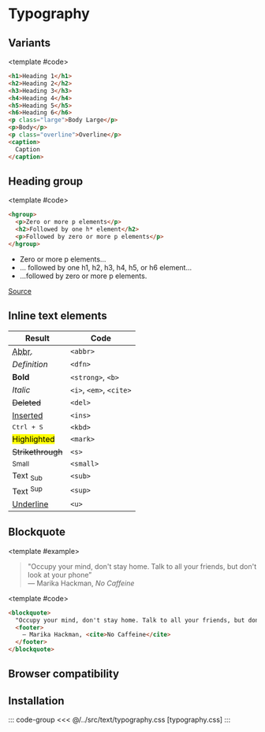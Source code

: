 <script setup>
import Example from "../../.vitepress/theme/app/components/Example.vue"
import Baseline from "../../.vitepress/theme/app/components/Baseline.vue"
import Alert from "../../.vitepress/theme/app/components/Alert.vue";
</script>

# Typography

## Variants

<Example>
<template #example>
<h1>Heading 1</h1>
<h2>Heading 2</h2>
<h3>Heading 3</h3>
<h4>Heading 4</h4>
<h5>Heading 5</h5>
<h6>Heading 6</h6>
<p class="large">Body Large</p>
<p>Body</p>
<p class="overline">Overline</p>
<caption>Caption</caption>

</template>

<template #code>

```html
<h1>Heading 1</h1>
<h2>Heading 2</h2>
<h3>Heading 3</h3>
<h4>Heading 4</h4>
<h5>Heading 5</h5>
<h6>Heading 6</h6>
<p class="large">Body Large</p>
<p>Body</p>
<p class="overline">Overline</p>
<caption>
  Caption
</caption>
```

  </template>
</Example>

## Heading group

<Example>
<template #example>
<hgroup>
  <p>Zero or more p elements</p>
  <h2>Followed by one h* element</h2>
  <p>Followed by zero or more p elements</p>
</hgroup>
</template>

<template #code>

```html
<hgroup>
  <p>Zero or more p elements</p>
  <h2>Followed by one h* element</h2>
  <p>Followed by zero or more p elements</p>
</hgroup>
```

</template>
</Example>

<div class="not-rich-text">
<Alert>
<template #title>
<code>&lt;hgroup&gt;</code> spec
</template>

<div class="rich-text">

- Zero or more p elements...
- ... followed by one h1, h2, h3, h4, h5, or h6 element...
- ...followed by zero or more p elements.

[Source](https://html.spec.whatwg.org/multipage/sections.html#the-hgroup-element)

</div>
</Alert>
</div>

## Inline text elements

| Result                                  | Code                    |
| --------------------------------------- | ----------------------- |
| <abbr title="Abbreviation">Abbr.</abbr> | `<abbr>`                |
| <dfn title="Title">Definition</dfn>     | `<dfn>`                 |
| <strong>Bold</strong>                   | `<strong>`, `<b>`       |
| <i>Italic</i>                           | `<i>`, `<em>`, `<cite>` |
| <del>Deleted</del>                      | `<del>`                 |
| <ins>Inserted</ins>                     | `<ins>`                 |
| <kbd>Ctrl + S</kbd>                     | `<kbd>`                 |
| <mark>Highlighted</mark>                | `<mark>`                |
| <s>Strikethrough</s>                    | `<s>`                   |
| <small>Small</small>                    | `<small>`               |
| Text <sub>Sub</sub>                     | `<sub>`                 |
| Text <sup>Sup</sup>                     | `<sup>`                 |
| <u>Underline</u>                        | `<u>`                   |

## Blockquote

<Example>

<template #example>

<blockquote>
  "Occupy your mind, don't stay home. Talk to all your friends, but don't look at your phone”
  <footer>
    — Marika Hackman, <cite>No Caffeine</cite>
  </footer>
</blockquote>

</template>

<template #code>

<!-- prettier-ignore -->
```html
<blockquote>
  "Occupy your mind, don't stay home. Talk to all your friends, but don't look at your phone”
  <footer>
    — Marika Hackman, <cite>No Caffeine</cite>
  </footer>
</blockquote>
```

</template>
</Example>

## Browser compatibility

<Baseline :ids="['scope', 'light-dark','color-mix']" />

## Installation

::: code-group
<<< @/../src/text/typography.css [typography.css]
:::
